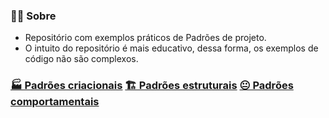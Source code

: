 ### 🤷‍♀️ Sobre 

- Repositório com exemplos práticos de Padrões de projeto. 
- O intuito do repositório é mais educativo, dessa forma, os exemplos de código não são complexos.

### [🏭 Padrões criacionais](https://github.com/AdrianeRibeiro/DesignPatterns/tree/main/ruby/criacionais/)   [🏗️ Padrões estruturais](https://github.com/AdrianeRibeiro/DesignPatterns/tree/main/ruby/estruturais/)   [😐 Padrões comportamentais](https://github.com/AdrianeRibeiro/DesignPatterns/tree/main/ruby/comportamentais/)


